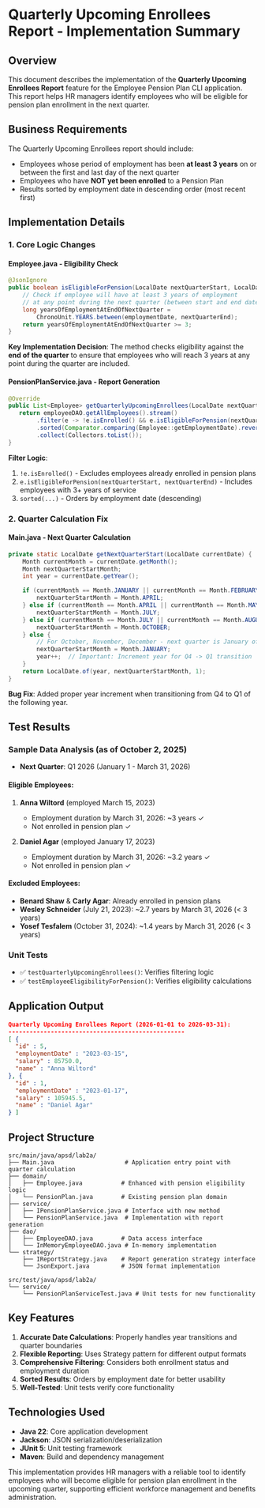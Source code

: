 # Quarterly Upcoming Enrollees Report - Implementation Summary

## Overview

This document describes the implementation of the **Quarterly Upcoming Enrollees Report** feature for the Employee Pension Plan CLI application. This report helps HR managers identify employees who will be eligible for pension plan enrollment in the next quarter.

## Business Requirements

The Quarterly Upcoming Enrollees report should include:

- Employees whose period of employment has been **at least 3 years** on or between the first and last day of the next quarter
- Employees who have **NOT yet been enrolled** to a Pension Plan
- Results sorted by employment date in descending order (most recent first)

## Implementation Details

### 1. Core Logic Changes

#### Employee.java - Eligibility Check

```java
@JsonIgnore
public boolean isEligibleForPension(LocalDate nextQuarterStart, LocalDate nextQuarterEnd) {
    // Check if employee will have at least 3 years of employment
    // at any point during the next quarter (between start and end dates)
    long yearsOfEmploymentAtEndOfNextQuarter =
        ChronoUnit.YEARS.between(employmentDate, nextQuarterEnd);
    return yearsOfEmploymentAtEndOfNextQuarter >= 3;
}
```

**Key Implementation Decision**: The method checks eligibility against the **end of the quarter** to ensure that employees who will reach 3 years at any point during the quarter are included.

#### PensionPlanService.java - Report Generation

```java
@Override
public List<Employee> getQuarterlyUpcomingEnrollees(LocalDate nextQuarterStart, LocalDate nextQuarterEnd) {
   return employeeDAO.getAllEmployees().stream()
        .filter(e -> !e.isEnrolled() && e.isEligibleForPension(nextQuarterStart, nextQuarterEnd))
        .sorted(Comparator.comparing(Employee::getEmploymentDate).reversed())
        .collect(Collectors.toList());
}
```

**Filter Logic**:

1. `!e.isEnrolled()` - Excludes employees already enrolled in pension plans
2. `e.isEligibleForPension(nextQuarterStart, nextQuarterEnd)` - Includes employees with 3+ years of service
3. `sorted(...)` - Orders by employment date (descending)

### 2. Quarter Calculation Fix

#### Main.java - Next Quarter Calculation

```java
private static LocalDate getNextQuarterStart(LocalDate currentDate) {
    Month currentMonth = currentDate.getMonth();
    Month nextQuarterStartMonth;
    int year = currentDate.getYear();

    if (currentMonth == Month.JANUARY || currentMonth == Month.FEBRUARY || currentMonth == Month.MARCH) {
        nextQuarterStartMonth = Month.APRIL;
    } else if (currentMonth == Month.APRIL || currentMonth == Month.MAY || currentMonth == Month.JUNE) {
        nextQuarterStartMonth = Month.JULY;
    } else if (currentMonth == Month.JULY || currentMonth == Month.AUGUST || currentMonth == Month.SEPTEMBER) {
        nextQuarterStartMonth = Month.OCTOBER;
    } else {
        // For October, November, December - next quarter is January of next year
        nextQuarterStartMonth = Month.JANUARY;
        year++;  // Important: Increment year for Q4 -> Q1 transition
    }
    return LocalDate.of(year, nextQuarterStartMonth, 1);
}
```

**Bug Fix**: Added proper year increment when transitioning from Q4 to Q1 of the following year.

## Test Results

### Sample Data Analysis (as of October 2, 2025)

- **Next Quarter**: Q1 2026 (January 1 - March 31, 2026)

#### Eligible Employees:

1. **Anna Wiltord** (employed March 15, 2023)

   - Employment duration by March 31, 2026: ~3 years ✓
   - Not enrolled in pension plan ✓

2. **Daniel Agar** (employed January 17, 2023)
   - Employment duration by March 31, 2026: ~3.2 years ✓
   - Not enrolled in pension plan ✓

#### Excluded Employees:

- **Benard Shaw** & **Carly Agar**: Already enrolled in pension plans
- **Wesley Schneider** (July 21, 2023): ~2.7 years by March 31, 2026 (< 3 years)
- **Yosef Tesfalem** (October 31, 2024): ~1.4 years by March 31, 2026 (< 3 years)

### Unit Tests

- ✅ `testQuarterlyUpcomingEnrollees()`: Verifies filtering logic
- ✅ `testEmployeeEligibilityForPension()`: Verifies eligibility calculations

## Application Output

```json
Quarterly Upcoming Enrollees Report (2026-01-01 to 2026-03-31):
--------------------------------------------------
[ {
  "id" : 5,
  "employmentDate" : "2023-03-15",
  "salary" : 85750.0,
  "name" : "Anna Wiltord"
}, {
  "id" : 1,
  "employmentDate" : "2023-01-17",
  "salary" : 105945.5,
  "name" : "Daniel Agar"
} ]
```

## Project Structure

```
src/main/java/apsd/lab2a/
├── Main.java                    # Application entry point with quarter calculation
├── domain/
│   ├── Employee.java           # Enhanced with pension eligibility logic
│   └── PensionPlan.java        # Existing pension plan domain
├── service/
│   ├── IPensionPlanService.java # Interface with new method
│   └── PensionPlanService.java  # Implementation with report generation
├── dao/
│   ├── EmployeeDAO.java        # Data access interface
│   └── InMemoryEmployeeDAO.java # In-memory implementation
└── strategy/
    ├── IReportStrategy.java    # Report generation strategy interface
    └── JsonExport.java         # JSON format implementation

src/test/java/apsd/lab2a/
└── service/
    └── PensionPlanServiceTest.java # Unit tests for new functionality
```

## Key Features

1. **Accurate Date Calculations**: Properly handles year transitions and quarter boundaries
2. **Flexible Reporting**: Uses Strategy pattern for different output formats
3. **Comprehensive Filtering**: Considers both enrollment status and employment duration
4. **Sorted Results**: Orders by employment date for better usability
5. **Well-Tested**: Unit tests verify core functionality

## Technologies Used

- **Java 22**: Core application development
- **Jackson**: JSON serialization/deserialization
- **JUnit 5**: Unit testing framework
- **Maven**: Build and dependency management

This implementation provides HR managers with a reliable tool to identify employees who will become eligible for pension plan enrollment in the upcoming quarter, supporting efficient workforce management and benefits administration.
